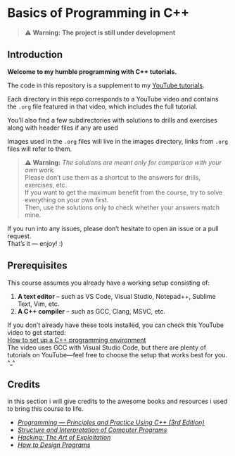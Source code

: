 # Basics of Programming in C++

> ⚠️ **Warning:** **The project is still under development**

## Introduction
**Welcome to my humble programming with C++ tutorials.**

The code in this repository is a supplement to my [YouTube tutorials](https://www.youtube.com/@yousefghazy).

Each directory in this repo corresponds to a YouTube video and contains the `.org` file featured in that video, which includes the full tutorial.

You’ll also find a few subdirectories with solutions to drills and exercises along with header files if any are used  

Images used in the `.org` files will live in the images directory, links from `.org` files will refer to them.

> ⚠️ **Warning:** *The solutions are meant only for comparison with your own work.*  
> Please don’t use them as a shortcut to the answers for drills, exercises, etc.  
> If you want to get the maximum benefit from the course, try to solve everything on your own first.  
> Then, use the solutions only to check whether your answers match mine.

If you run into any issues, please don’t hesitate to open an issue or a pull request.  
That’s it — enjoy! :)

## Prerequisites

This course assumes you already have a working setup consisting of:

1. **A text editor** – such as VS Code, Visual Studio, Notepad++, Sublime Text, Vim, etc.  
2. **A C++ compiler** – such as GCC, Clang, MSVC, etc.

If you don’t already have these tools installed, you can check this YouTube video to get started:  
[How to set up a C++ programming environment](https://www.youtube.com/watch?v=DMWD7wfhgNY&t=135s)  
The video uses GCC with Visual Studio Code, but there are plenty of tutorials on YouTube—feel free to choose the setup that works best for you. ^_^

## Credits
in this section i will give credits to the awesome books and resources i used to bring this course to life.

- [*Programming — Principles and Practice Using C++ (3rd Edition)*](https://www.stroustrup.com/programming.html)
- [*Structure and Interpretation of Computer Programs*](https://www.goodreads.com/book/show/43713.Structure_and_Interpretation_of_Computer_Programs)
- [*Hacking: The Art of Exploitation*](https://www.amazon.eg/-/en/Hacking-Art-Exploitation-Jon-Erickson/dp/1593271441)
- [*How to Design Programs*](https://htdp.org/)
